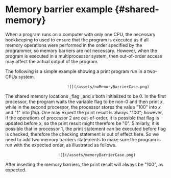 # Memory barrier example {#shared-memory}

When a program runs on a computer with only one CPU, the necessary bookkeeping to used to ensure that the program is executed as if all memory operations were performed in the order specified by the programmer, so memory barriers are not necessary. However, when the program is executed in a multiprocessor system, then out-of-order access may affect the actual output of the program.

The following is a simple example showing a print program run in a two-CPUs system.

                               ![](/assets/noMemoryBarrierCase.png)

The shared memory locations _flag _and _x_ both initialized to be 0. In the first processor, the program waits the variable flag to be non-0 and then print _x_, while in the second processor, the processor stores the value "100" into _x_ and "1" into _flag_. One may expect the print result is always "100"; however, if the operations of processor 2 are out-of-order, it is possible that flag is updated before x, so the print result might therefore be "0". Similarly, it is possible that in processor 1, the print statement can be executed before flag is checked, therefore the checking statement is out of effect here. So we need to add two memory barriers statements to make sure the program is run with the expected order, as illustrated as follows.

                           ![](/assets/memoryBarrierCase.png)

After inserting the memory barriers, the print result will always be "100", as expected.



